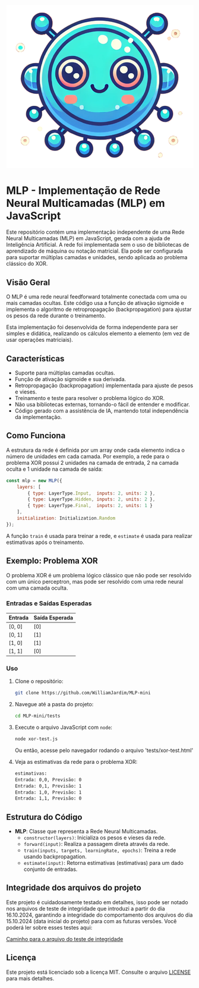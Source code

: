
![Icone](./images/logo/logo512x512.png "Icone")

# MLP - Implementação de Rede Neural Multicamadas (MLP) em JavaScript

Este repositório contém uma implementação independente de uma Rede Neural Multicamadas (MLP) em JavaScript, gerada com a ajuda de Inteligência Artificial. A rede foi implementada sem o uso de bibliotecas de aprendizado de máquina ou notação matricial. Ela pode ser configurada para suportar múltiplas camadas e unidades, sendo aplicada ao problema clássico do XOR.

## Visão Geral

O MLP é uma rede neural feedforward totalmente conectada com uma ou mais camadas ocultas. Este código usa a função de ativação sigmoide e implementa o algoritmo de retropropagação (backpropagation) para ajustar os pesos da rede durante o treinamento.

Esta implementação foi desenvolvida de forma independente para ser simples e didática, realizando os cálculos elemento a elemento (em vez de usar operações matriciais).

## Características

- Suporte para múltiplas camadas ocultas.
- Função de ativação sigmoide e sua derivada.
- Retropropagação (backpropagation) implementada para ajuste de pesos e vieses.
- Treinamento e teste para resolver o problema lógico do XOR.
- Não usa bibliotecas externas, tornando-o fácil de entender e modificar.
- Código gerado com a assistência de IA, mantendo total independência da implementação.

## Como Funciona

A estrutura da rede é definida por um array onde cada elemento indica o número de unidades em cada camada. Por exemplo, a rede para o problema XOR possui 2 unidades na camada de entrada, 2 na camada oculta e 1 unidade na camada de saída:

```javascript
const mlp = new MLP({
    layers: [
        { type: LayerType.Input,  inputs: 2, units: 2 }, 
        { type: LayerType.Hidden, inputs: 2, units: 2 }, 
        { type: LayerType.Final,  inputs: 2, units: 1 }
    ],
    initialization: Initialization.Random
});
```

A função `train` é usada para treinar a rede, e `estimate` é usada para realizar estimativas após o treinamento.

## Exemplo: Problema XOR

O problema XOR é um problema lógico clássico que não pode ser resolvido com um único perceptron, mas pode ser resolvido com uma rede neural com uma camada oculta.

### Entradas e Saídas Esperadas

| Entrada | Saída Esperada |
|---------|----------------|
| [0, 0]  | [0]            |
| [0, 1]  | [1]            |
| [1, 0]  | [1]            |
| [1, 1]  | [0]            |

### Uso

1. Clone o repositório:
    ```bash
    git clone https://github.com/WilliamJardim/MLP-mini
    ```

2. Navegue até a pasta do projeto:
    ```bash
    cd MLP-mini/tests
    ```

3. Execute o arquivo JavaScript com `node`:
    ```bash
    node xor-test.js
    ```

    Ou então, acesse pelo navegador rodando o arquivo 'tests/xor-test.html'

4. Veja as estimativas da rede para o problema XOR:

    ```bash
    estimativas:
    Entrada: 0,0, Previsão: 0
    Entrada: 0,1, Previsão: 1
    Entrada: 1,0, Previsão: 1
    Entrada: 1,1, Previsão: 0
    ```

## Estrutura do Código

- **MLP**: Classe que representa a Rede Neural Multicamadas.
  - `constructor(layers)`: Inicializa os pesos e vieses da rede.
  - `forward(input)`: Realiza a passagem direta através da rede.
  - `train(inputs, targets, learningRate, epochs)`: Treina a rede usando backpropagation.
  - `estimate(input)`: Retorna estimativas (estimativas) para um dado conjunto de entradas.

## Integridade dos arquivos do projeto
Este projeto é cuidadosamente testado em detalhes, isso pode ser notado nos arquivos de teste de integridade que introduzi a partir do dia 16.10.2024, garantindo a integridade do comportamento dos arquivos do dia 15.10.2024 (data inicial do projeto) para com as futuras versões.
Você poderá ler sobre esses testes aqui:

  [Caminho para o arquivo do teste de integridade](./tests/XOR_INTEGRY_TEST_15_10_verifed/detalhes_teste_integridade.md)


## Licença

Este projeto está licenciado sob a licença MIT. Consulte o arquivo [LICENSE](LICENSE) para mais detalhes.
